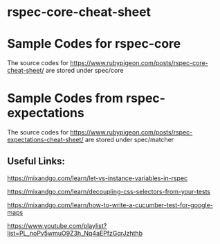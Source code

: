 # rspec-core-cheat-sheet

# Sample Codes for rspec-core
The source codes for https://www.rubypigeon.com/posts/rspec-core-cheat-sheet/ are stored under spec/core

# Sample Codes from rspec-expectations
The source codes for https://www.rubypigeon.com/posts/rspec-expectations-cheat-sheet/ are stored under spec/matcher

## Useful Links:
https://mixandgo.com/learn/let-vs-instance-variables-in-rspec

https://mixandgo.com/learn/decoupling-css-selectors-from-your-tests

https://mixandgo.com/learn/how-to-write-a-cucumber-test-for-google-maps

https://www.youtube.com/playlist?list=PL_noPv5wmuO9Z3h_Nq4aEPfzGqrJzhthb

